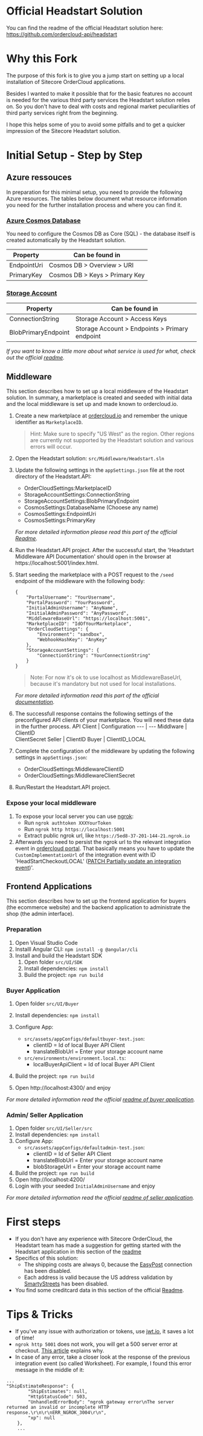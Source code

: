 
# Official Headstart Solution
You can find the readme of the official Headstart solution here: https://github.com/ordercloud-api/headstart

# Why this Fork
The purpose of this fork is to give you a jump start on setting up a local installation of Sitecore OrderCloud applications.

Besides I wanted to make it possible that for the basic features no account is needed for the various third party services the Headstart solution relies on. So you don't have to deal with costs and regional market peculiarities of third party services right from the beginning.

I hope this helps some of you to avoid some pitfalls and to get a quicker impression of the Sitecore Headstart solution.

# Initial Setup - Step by Step
## Azure ressouces
In preparation for this minimal setup, you need to provide the following Azure resources.
The tables below document what resource information you need for the further installation process and where you can find it.

### [Azure Cosmos Database](https://docs.microsoft.com/en-us/azure/cosmos-db/introduction) 
You need to configure the Cosmos DB as Core (SQL) - the database itself is created automatically by the Headstart solution.

Property | Can be found in
--- | --- 
EndpointUri|Cosmos DB > Overview > URI
PrimaryKey|Cosmos DB > Keys > Primary Key


### [Storage Account](https://docs.microsoft.com/en-us/azure/storage/common/storage-account-create?tabs=azure-portal) 

Property | Can be found in
--- | --- 
ConnectionString | Storage Account > Access Keys
BlobPrimaryEndpoint|Storage Account > Endpoints > Primary endpoint

*If you want to know a little more about what service is used for what, check out the official [readme](https://github.com/ordercloud-api/headstart#provisioning-azure-resources).*


## Middleware
This section describes how to set up a local middleware of the Headstart solution. In summary, a marketplace is created and seeded with initial data and the local middleware is set up and made known to ordercloud.io.

1. Create a new marketplace at [ordercloud.io](https://portal.ordercloud.io) and remember the unique identifier as `MarketplaceID`. 

    > Hint: Make sure to specify "US West" as the region. Other regions are currently not supported by the Headstart solution and various errors will occur.
1. Open the Headstart solution: `src/Middleware/Headstart.sln`
1. Update the following settings in the `appSettings.json` file at the root directory of the Headstart.API:
   * OrderCloudSettings:MarketplaceID
   * StorageAccountSettings:ConnectionString
   * StorageAccountSettings:BlobPrimaryEndpoint
   * CosmosSettings:DatabaseName (Chooese any name)
   * CosmosSettings:EndpointUri
   * CosmosSettings:PrimaryKey
   
   *For more detailed information please read this part of the official [Readme](https://github.com/ordercloud-api/headstart/blob/development/src/Middleware/src/Headstart.Common/AppSettingsReadme.md).*

1. Run the Headstart.API project. After the successful start, the 'Headstart Middleware API Documentation' should open in the browser at https://localhost:5001/index.html.

1. Start seeding the marketplace with a POST request to the `/seed` endpoint of the middleware with the following body:
    ```
    {
        "PortalUsername": "YourUsername",
        "PortalPassword": "YourPassword",
        "InitialAdminUsername": "AnyName",
        "InitialAdminPassword": "AnyPassword",
        "MiddlewareBaseUrl": "https://localhost:5001",
        "MarketplaceID": "IdOfYourMarketplace",
        "OrderCloudSettings": {
            "Environment": "sandbox",
            "WebhookHashKey": "AnyKey"
        },
        "StorageAccountSettings": {
            "ConnectionString": "YourConnectionString"	
        }
    }
    ```
    > Note: For now it's ok to use localhost as MiddlewareBaseUrl, because it's mandatory but not used for local installations.

    *For more detailed information read this part of the official [documentation](https://github.com/ordercloud-api/headstart/blob/development/src/Middleware/src/Headstart.Common/Models/Misc/EnvironmentSeed.cs).*

1. The successfull response contains the following settings of the preconfigured API clients of your marketplace. You will need these data in the further process.
    API Client | Configuration
    --- | --- 
    Middlware | ClientID<br/>ClientSecret
    Seller | ClientID
    Buyer | ClientID_LOCAL

1. Complete the configuration of the middleware by updating the following settings in `appSettings.json`:
   * OrderCloudSettings:MiddlewareClientID
   * OrderCloudSettings:MiddlewareClientSecret
1. Run/Restart the Headstart.API project. 

### Expose your local middleware
1. To expose your local server you can use [ngrok](https://ngrok.com/product):
    * Run `ngrok authtoken XXXYourToken`
    * Run `ngrok http https://localhost:5001`        
    * Extract public ngrok url, like `https://5ed8-37-201-144-21.ngrok.io`
1. Afterwards you need to persist the ngrok url to the relevant integration event in [ordercloud portal](https://portal.ordercloud.io/console). That basically means you have to update the `CustomImplementationUrl` of the integration event with ID 'HeadStartCheckoutLOCAL' ([PATCH Partially update an integration event](https://ordercloud.io/api-reference/seller/integration-events/patch))'.

## Frontend Applications
This section describes how to set up the frontend application for buyers (the ecommerce website) and the backend application to administrate the shop (the admin interface).

### Preparation
1. Open Visual Studio Code
1. Installl Angular CLI: `npm install -g @angular/cli`
1. Install and build the Headstart SDK
    1. Open folder `src/UI/SDK `
    1. Install dependencies: `npm install`
    1. Build the project: `npm run build` 

### Buyer Application
1. Open folder `src/UI/Buyer`
1. Install dependencies: `npm install`
1. Configure App:
    * `src/assets/appConfigs/defaultbuyer-test.json`:
        * clientID = Id of local Buyer API Client
        * translateBlobUrl = Enter your storage account name
    * `src/environments/environment.local.ts`:
        * localBuyerApiClient = Id of local Buyer API Client

1. Build the project: `npm run build` 
1. Open http://localhost:4300/ and enjoy 

*For more detailed information read the official [readme of buyer application](https://github.com/ordercloud-api/headstart/blob/development/src/UI/Buyer/README.md).*

### Admin/ Seller Application
1. Open folder `src/UI/Seller/src`
1. Install dependencies: `npm install`
1. Configure App:
    * `src/assets/appConfigs/defaultadmin-test.json`:
        * clientID = Id of Seller API Client
        * translateBlobUrl = Enter your storage account name
        * blobStorageUrl = Enter your storage account name
1. Build the project: `npm run build` 
1. Open http://localhost:4200/ 
1. Login with your seeded `InitialAdminUsername` and enjoy 

*For more detailed information read the official [readme of seller application](https://github.com/ordercloud-api/headstart/blob/development/src/UI/Seller/README.md).*

# First steps
* If you don't have any experience with Sitecore OrderCloud, the Headstart team has made a suggestion for getting started with the Headstart application in this section of the [readme](https://github.com/ordercloud-api/headstart#validating-setup)
* Specifics of this solution:
    * The shipping costs are always 0, because the [EasyPost](https://www.easypost.com/signup) connection has been disabled.
    * Each address is valid because the US address validation by [SmartyStreets](https://www.smartystreets.com/pricing) has been disabled.
* You find some creditcard data in this section of the official [Readme](https://github.com/ordercloud-api/headstart#credit-cards).

# Tips & Tricks
* If you've any issue with authorization or tokens, use [jwt.io](https://jwt.io), it saves a lot of time!
* `ngrok http 5001` does not work, you will get a 500 server error at checkout. [This article](https://camerondwyer.com/2019/09/23/using-ngrok-to-get-a-public-https-address-for-a-local-server-already-serving-https-for-free/) explains why.
* In case of any error, take a closer look at the response of the previous integration event (so called Worksheet). For example, I found this error message in the middle of it: 
```
...
"ShipEstimateResponse": {
		"ShipEstimates": null,
		"HttpStatusCode": 503,
		"UnhandledErrorBody": "ngrok gateway error\nThe server returned an invalid or incomplete HTTP response.\r\n\r\nERR_NGROK_3004\r\n",
		"xp": null
	},
    ...
```